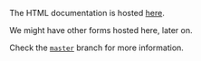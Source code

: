 The HTML documentation is hosted [here](https://wpyoga.github.io/boto3-docs-reformat/html/).

We might have other forms hosted here, later on.

Check the [`master`](../..) branch for more information.


